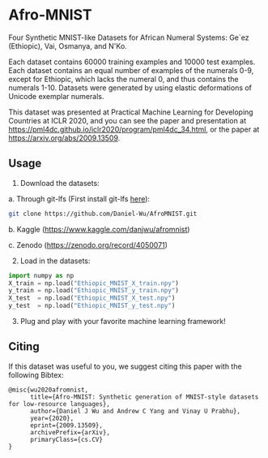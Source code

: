 # Afro-MNIST
Four Synthetic MNIST-like Datasets for African Numeral Systems: Ge`ez (Ethiopic), Vai, Osmanya, and N'Ko. 

Each dataset contains 60000 training examples and 10000 test examples. Each dataset contains an equal number of examples of the numerals 0-9, except for Ethiopic, which lacks the numeral 0, and thus contains the numerals 1-10. Datasets were generated by using elastic deformations of Unicode exemplar numerals.

This dataset was presented at Practical Machine Learning for Developing Countries at ICLR 2020, and you can see the paper and presentation at https://pml4dc.github.io/iclr2020/program/pml4dc_34.html, or the paper at https://arxiv.org/abs/2009.13509.

## Usage

1. Download the datasets:

a. Through git-lfs (First install git-lfs [here](https://github.com/git-lfs/git-lfs/wiki/Installation)):
```bash
git clone https://github.com/Daniel-Wu/AfroMNIST.git
```

b. Kaggle (https://www.kaggle.com/danjwu/afromnist)

c. Zenodo (https://zenodo.org/record/4050071)

2. Load in the datasets:
```python
import numpy as np
X_train = np.load("Ethiopic_MNIST_X_train.npy")
y_train = np.load("Ethiopic_MNIST_y_train.npy")
X_test  = np.load("Ethiopic_MNIST_X_test.npy")
y_test  = np.load("Ethiopic_MNIST_y_test.npy")
```

3. Plug and play with your favorite machine learning framework!


## Citing
If this dataset was useful to you, we suggest citing this paper with the following Bibtex:
```
@misc{wu2020afromnist,
      title={Afro-MNIST: Synthetic generation of MNIST-style datasets for low-resource languages}, 
      author={Daniel J Wu and Andrew C Yang and Vinay U Prabhu},
      year={2020},
      eprint={2009.13509},
      archivePrefix={arXiv},
      primaryClass={cs.CV}
}
```
